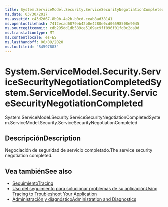 ```yaml
---
title: System.ServiceModel.Security.ServiceSecurityNegotiationCompleted
ms.date: 03/30/2017
ms.assetid: c43d2d67-8b9b-4a2b-b0cd-ceab8ad38141
ms.openlocfilehash: 7412ecad6879eb42b0e4280e0cd06598508e9045
ms.sourcegitcommit: cdb295dd1db589ce5169ac9ff096f01fd0c2da9d
ms.translationtype: MT
ms.contentlocale: es-ES
ms.lasthandoff: 06/09/2020
ms.locfileid: "84597883"
---
```

# <a name="systemservicemodelsecurityservicesecuritynegotiationcompleted"></a><span data-ttu-id="33ef8-102">System.ServiceModel.Security.ServiceSecurityNegotiationCompleted</span><span class="sxs-lookup"><span data-stu-id="33ef8-102">System.ServiceModel.Security.ServiceSecurityNegotiationCompleted</span></span>
<span data-ttu-id="33ef8-103">System.ServiceModel.Security.ServiceSecurityNegotiationCompleted</span><span class="sxs-lookup"><span data-stu-id="33ef8-103">System.ServiceModel.Security.ServiceSecurityNegotiationCompleted</span></span>  
  
## <a name="description"></a><span data-ttu-id="33ef8-104">Descripción</span><span class="sxs-lookup"><span data-stu-id="33ef8-104">Description</span></span>  
 <span data-ttu-id="33ef8-105">Negociación de seguridad de servicio completado.</span><span class="sxs-lookup"><span data-stu-id="33ef8-105">The service security negotiation completed.</span></span>  
  
## <a name="see-also"></a><span data-ttu-id="33ef8-106">Vea también</span><span class="sxs-lookup"><span data-stu-id="33ef8-106">See also</span></span>

- [<span data-ttu-id="33ef8-107">Seguimiento</span><span class="sxs-lookup"><span data-stu-id="33ef8-107">Tracing</span></span>](index.md)
- [<span data-ttu-id="33ef8-108">Uso del seguimiento para solucionar problemas de su aplicación</span><span class="sxs-lookup"><span data-stu-id="33ef8-108">Using Tracing to Troubleshoot Your Application</span></span>](using-tracing-to-troubleshoot-your-application.md)
- [<span data-ttu-id="33ef8-109">Administración y diagnóstico</span><span class="sxs-lookup"><span data-stu-id="33ef8-109">Administration and Diagnostics</span></span>](../index.md)
